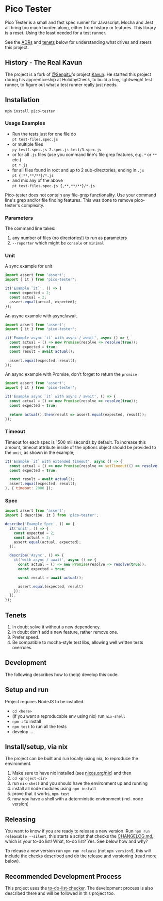 # Pico Tester

Pico Tester is a small and fast spec runner for Javascript. 
Mocha and Jest all bring too much burden along, either from history or features.
This library is a reset. Using the least needed for a test runner.

See the [ADRs][adrs] and [tenets](#tenets) below for understanding what drives and steers this project.

[adrs]: ./docs/adr

## History - The Real Kavun

The project is a fork of [@SengitU](https://github.com/SengitU)'s project [Kavun](https://github.com/SengitU/kavun).
He started this project during his apprenticeship at HolidayCheck, to build a tiny, lightweight
test runner, to figure out what a test runner really just needs.

## Installation

`npm install pico-tester`

### Usage Examples

* Run the tests just for one file do  
  `pt test-files.spec.js`
* or multiple files   
  `py test1.spec.js 2.spec.js test/3.spec.js`
* or for all `.js` files (use you command line's file grep features, e.g. `*` or `**` etc.)  
  `pt *.js`
* for all files found in root and up to 2 sub-directories, ending in `.js`  
  `pt {,**,**/**}/*.js`
* and mix any of the above  
  `pt test-files.spec.js {,**,**/**}/*.js`

Pico-tester does not contain any file-grep functionality. Use your command line's 
grep and/or file finding features. This was done to remove pico-tester's complexity.

### Parameters

The command line takes:
1) any number of files (no directories!) to run as parameters
1) `--reporter` which might be `console` or `minimal`

### Unit

A sync example for unit

```js
import assert from 'assert';
import { it } from 'pico-tester';

it('Example `it`', () => {
  const expected = 2;
  const actual = 2;
  assert.equal(actual, expected);
});
```

An async example with async/await

```js
import assert from 'assert';
import { it } from 'pico-tester';

it('Example async `it` with async / await', async () => {
  const actual = () => new Promise(resolve => resolve(true));
  const expected = true;
  const result = await actual();
  
  assert.equal(expected, result);
});
```

An async example with Promise, don't forget to return the `promise`

```js
import assert from 'assert';
import { it } from 'pico-tester';

it('Example async `it` with async / await', () => {
  const actual = () => new Promise(resolve => resolve(true));
  const expected = true;
  
  return actual().then(result => assert.equal(expected, result));
});
```

### Timeout

Timeout for each spec is 1500 miliseconds by default. To increase this amount, timeout attribute inside of the options object should be provided to the `unit`, as shown in the example;

```js
it('Example `it` with extended timeout', async () => {
  const actual = () => new Promise(resolve => setTimeout(() => resolve(true), 1700));
  const expected = true;

  const result = await actual();
  assert.equal(expected, result);
}, { timeout: 2000 });
```

### Spec

```js
import assert from 'assert';
import { describe, it } from 'pico-tester';

describe('Example Spec', () => {
  it('unit', () => {
    const expected = 2;
    const actual = 2;
    assert.equal(actual, expected);
  });

  describe('Async', () => {
    it('with async / await', async () => {
      const actual = () => new Promise(resolve => resolve(true));
      const expected = true;

      const result = await actual();

      assert.equal(expected, result)
    });
  });
});

```
## Tenets
1) In doubt solve it without a new dependency.
2) In doubt don't add a new feature, rather remove one.
3) Prefer speed.
4) Be compatible to mocha-style test libs, allowing well written tests overrules.

## Development

The following describes how to (help) develop this code.

## Setup and run

Project requires NodeJS to be installed.

- `cd <here>`
- (if you want a reproducable env using nix) run `nix-shell`
- `npm i` to install
- `npm test` to run all the tests
- develop ...

## Install/setup, via nix

The project can be built and run locally using nix, to reproduce the environment.
1) Make sure to have nix installed (see [nixos.org/nix][nix]) and then
1) `cd <project-dir>`
1) run `nix-shell` and you should have the environment up and running
1) install all node modules using `npm install`
1) prove that it works, `npm test`
1) now you have a shell with a deterministic environment (incl. node version)

[nix]: http://nixos.org/nix/

## Releasing

You want to know if you are ready to release a new version. 
Run `npm run releasable --silent`, this starts a script that checks the [CHANGELOG.md](./CHANGELOG.md), which
is your to-do list! What, to-do list? Yes. See below how and why?

To release a new version run `npm run release` (not `npm version`!), this will include the
checks described and do the release and versioning (read more below).

## Recommended Development Process

This project uses the [to-do-list-checker][1].
The development process is also described there and will be followed in this project too.

[1]: https://github.com/wolframkriesing/to-do-list-checker
[2]: https://github.com/wolframkriesing/to-do-list-checker#recommended-development-process